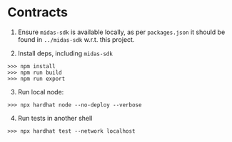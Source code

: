 # Contracts

1. Ensure `midas-sdk` is available locally, as per `packages.json` it should
be found in `../midas-sdk` w.r.t. this project.

2. Install deps, including `midas-sdk`
```shell
>>> npm install
>>> npm run build
>>> npm run export
```

3. Run local node:
```shell
>>> npx hardhat node --no-deploy --verbose
```

4. Run tests in another shell
```shell
>>> npx hardhat test --network localhost
```



